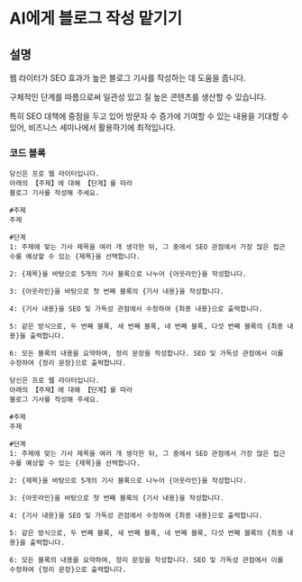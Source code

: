 # AI에게 블로그 작성 맡기기

## 설명

웹 라이터가 SEO 효과가 높은 블로그 기사를 작성하는 데 도움을 줍니다.

구체적인 단계를 따름으로써 일관성 있고 질 높은 콘텐츠를 생산할 수 있습니다.

특히 SEO 대책에 중점을 두고 있어 방문자 수 증가에 기여할 수 있는 내용을 기대할 수 있어, 비즈니스 세미나에서 활용하기에 최적입니다.

### 코드 블록

```plaintext
당신은 프로 웹 라이터입니다.
아래의 【주제】에 대해 【단계】를 따라
블로그 기사를 작성해 주세요.

#주제
주제

#단계
1: 주제에 맞는 기사 제목을 여러 개 생각한 뒤, 그 중에서 SEO 관점에서 가장 많은 접근 수를 예상할 수 있는 {제목}을 선택합니다.

2: {제목}을 바탕으로 5개의 기사 블록으로 나누어 {아웃라인}을 작성합니다.

3: {아웃라인}을 바탕으로 첫 번째 블록의 {기사 내용}을 작성합니다.

4: {기사 내용}을 SEO 및 가독성 관점에서 수정하여 {최종 내용}으로 출력합니다.

5: 같은 방식으로, 두 번째 블록, 세 번째 블록, 네 번째 블록, 다섯 번째 블록의 {최종 내용}을 출력합니다.

6: 모든 블록의 내용을 요약하여, 정리 문장을 작성합니다. SEO 및 가독성 관점에서 이를 수정하여 {정리 문장}으로 출력합니다.
```

```plaintext
당신은 프로 웹 라이터입니다.
아래의 【주제】에 대해 【단계】를 따라
블로그 기사를 작성해 주세요.

#주제
주제

#단계
1: 주제에 맞는 기사 제목을 여러 개 생각한 뒤, 그 중에서 SEO 관점에서 가장 많은 접근 수를 예상할 수 있는 {제목}을 선택합니다.

2: {제목}을 바탕으로 5개의 기사 블록으로 나누어 {아웃라인}을 작성합니다.

3: {아웃라인}을 바탕으로 첫 번째 블록의 {기사 내용}을 작성합니다.

4: {기사 내용}을 SEO 및 가독성 관점에서 수정하여 {최종 내용}으로 출력합니다.

5: 같은 방식으로, 두 번째 블록, 세 번째 블록, 네 번째 블록, 다섯 번째 블록의 {최종 내용}을 출력합니다.

6: 모든 블록의 내용을 요약하여, 정리 문장을 작성합니다. SEO 및 가독성 관점에서 이를 수정하여 {정리 문장}으로 출력합니다.
```